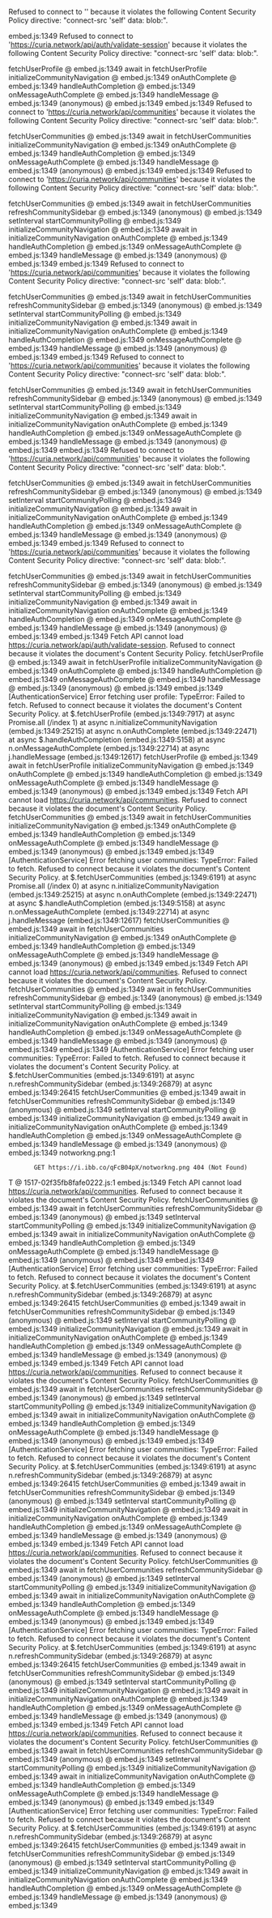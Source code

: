 Refused to connect to '<URL>' because it violates the following Content Security Policy directive: "connect-src 'self' data: blob:".

embed.js:1349 Refused to connect to 'https://curia.network/api/auth/validate-session' because it violates the following Content Security Policy directive: "connect-src 'self' data: blob:".

fetchUserProfile @ embed.js:1349
await in fetchUserProfile
initializeCommunityNavigation @ embed.js:1349
onAuthComplete @ embed.js:1349
handleAuthCompletion @ embed.js:1349
onMessageAuthComplete @ embed.js:1349
handleMessage @ embed.js:1349
(anonymous) @ embed.js:1349
embed.js:1349 Refused to connect to 'https://curia.network/api/communities' because it violates the following Content Security Policy directive: "connect-src 'self' data: blob:".

fetchUserCommunities @ embed.js:1349
await in fetchUserCommunities
initializeCommunityNavigation @ embed.js:1349
onAuthComplete @ embed.js:1349
handleAuthCompletion @ embed.js:1349
onMessageAuthComplete @ embed.js:1349
handleMessage @ embed.js:1349
(anonymous) @ embed.js:1349
embed.js:1349 Refused to connect to 'https://curia.network/api/communities' because it violates the following Content Security Policy directive: "connect-src 'self' data: blob:".

fetchUserCommunities @ embed.js:1349
await in fetchUserCommunities
refreshCommunitySidebar @ embed.js:1349
(anonymous) @ embed.js:1349
setInterval
startCommunityPolling @ embed.js:1349
initializeCommunityNavigation @ embed.js:1349
await in initializeCommunityNavigation
onAuthComplete @ embed.js:1349
handleAuthCompletion @ embed.js:1349
onMessageAuthComplete @ embed.js:1349
handleMessage @ embed.js:1349
(anonymous) @ embed.js:1349
embed.js:1349 Refused to connect to 'https://curia.network/api/communities' because it violates the following Content Security Policy directive: "connect-src 'self' data: blob:".

fetchUserCommunities @ embed.js:1349
await in fetchUserCommunities
refreshCommunitySidebar @ embed.js:1349
(anonymous) @ embed.js:1349
setInterval
startCommunityPolling @ embed.js:1349
initializeCommunityNavigation @ embed.js:1349
await in initializeCommunityNavigation
onAuthComplete @ embed.js:1349
handleAuthCompletion @ embed.js:1349
onMessageAuthComplete @ embed.js:1349
handleMessage @ embed.js:1349
(anonymous) @ embed.js:1349
embed.js:1349 Refused to connect to 'https://curia.network/api/communities' because it violates the following Content Security Policy directive: "connect-src 'self' data: blob:".

fetchUserCommunities @ embed.js:1349
await in fetchUserCommunities
refreshCommunitySidebar @ embed.js:1349
(anonymous) @ embed.js:1349
setInterval
startCommunityPolling @ embed.js:1349
initializeCommunityNavigation @ embed.js:1349
await in initializeCommunityNavigation
onAuthComplete @ embed.js:1349
handleAuthCompletion @ embed.js:1349
onMessageAuthComplete @ embed.js:1349
handleMessage @ embed.js:1349
(anonymous) @ embed.js:1349
embed.js:1349 Refused to connect to 'https://curia.network/api/communities' because it violates the following Content Security Policy directive: "connect-src 'self' data: blob:".

fetchUserCommunities @ embed.js:1349
await in fetchUserCommunities
refreshCommunitySidebar @ embed.js:1349
(anonymous) @ embed.js:1349
setInterval
startCommunityPolling @ embed.js:1349
initializeCommunityNavigation @ embed.js:1349
await in initializeCommunityNavigation
onAuthComplete @ embed.js:1349
handleAuthCompletion @ embed.js:1349
onMessageAuthComplete @ embed.js:1349
handleMessage @ embed.js:1349
(anonymous) @ embed.js:1349
embed.js:1349 Refused to connect to 'https://curia.network/api/communities' because it violates the following Content Security Policy directive: "connect-src 'self' data: blob:".

fetchUserCommunities @ embed.js:1349
await in fetchUserCommunities
refreshCommunitySidebar @ embed.js:1349
(anonymous) @ embed.js:1349
setInterval
startCommunityPolling @ embed.js:1349
initializeCommunityNavigation @ embed.js:1349
await in initializeCommunityNavigation
onAuthComplete @ embed.js:1349
handleAuthCompletion @ embed.js:1349
onMessageAuthComplete @ embed.js:1349
handleMessage @ embed.js:1349
(anonymous) @ embed.js:1349
embed.js:1349 Fetch API cannot load https://curia.network/api/auth/validate-session. Refused to connect because it violates the document's Content Security Policy.
fetchUserProfile @ embed.js:1349
await in fetchUserProfile
initializeCommunityNavigation @ embed.js:1349
onAuthComplete @ embed.js:1349
handleAuthCompletion @ embed.js:1349
onMessageAuthComplete @ embed.js:1349
handleMessage @ embed.js:1349
(anonymous) @ embed.js:1349
embed.js:1349 [AuthenticationService] Error fetching user profile: TypeError: Failed to fetch. Refused to connect because it violates the document's Content Security Policy.
    at $.fetchUserProfile (embed.js:1349:7917)
    at async Promise.all (/index 1)
    at async n.initializeCommunityNavigation (embed.js:1349:25215)
    at async n.onAuthComplete (embed.js:1349:22471)
    at async $.handleAuthCompletion (embed.js:1349:5158)
    at async n.onMessageAuthComplete (embed.js:1349:22714)
    at async j.handleMessage (embed.js:1349:12617)
fetchUserProfile @ embed.js:1349
await in fetchUserProfile
initializeCommunityNavigation @ embed.js:1349
onAuthComplete @ embed.js:1349
handleAuthCompletion @ embed.js:1349
onMessageAuthComplete @ embed.js:1349
handleMessage @ embed.js:1349
(anonymous) @ embed.js:1349
embed.js:1349 Fetch API cannot load https://curia.network/api/communities. Refused to connect because it violates the document's Content Security Policy.
fetchUserCommunities @ embed.js:1349
await in fetchUserCommunities
initializeCommunityNavigation @ embed.js:1349
onAuthComplete @ embed.js:1349
handleAuthCompletion @ embed.js:1349
onMessageAuthComplete @ embed.js:1349
handleMessage @ embed.js:1349
(anonymous) @ embed.js:1349
embed.js:1349 [AuthenticationService] Error fetching user communities: TypeError: Failed to fetch. Refused to connect because it violates the document's Content Security Policy.
    at $.fetchUserCommunities (embed.js:1349:6191)
    at async Promise.all (/index 0)
    at async n.initializeCommunityNavigation (embed.js:1349:25215)
    at async n.onAuthComplete (embed.js:1349:22471)
    at async $.handleAuthCompletion (embed.js:1349:5158)
    at async n.onMessageAuthComplete (embed.js:1349:22714)
    at async j.handleMessage (embed.js:1349:12617)
fetchUserCommunities @ embed.js:1349
await in fetchUserCommunities
initializeCommunityNavigation @ embed.js:1349
onAuthComplete @ embed.js:1349
handleAuthCompletion @ embed.js:1349
onMessageAuthComplete @ embed.js:1349
handleMessage @ embed.js:1349
(anonymous) @ embed.js:1349
embed.js:1349 Fetch API cannot load https://curia.network/api/communities. Refused to connect because it violates the document's Content Security Policy.
fetchUserCommunities @ embed.js:1349
await in fetchUserCommunities
refreshCommunitySidebar @ embed.js:1349
(anonymous) @ embed.js:1349
setInterval
startCommunityPolling @ embed.js:1349
initializeCommunityNavigation @ embed.js:1349
await in initializeCommunityNavigation
onAuthComplete @ embed.js:1349
handleAuthCompletion @ embed.js:1349
onMessageAuthComplete @ embed.js:1349
handleMessage @ embed.js:1349
(anonymous) @ embed.js:1349
embed.js:1349 [AuthenticationService] Error fetching user communities: TypeError: Failed to fetch. Refused to connect because it violates the document's Content Security Policy.
    at $.fetchUserCommunities (embed.js:1349:6191)
    at async n.refreshCommunitySidebar (embed.js:1349:26879)
    at async embed.js:1349:26415
fetchUserCommunities @ embed.js:1349
await in fetchUserCommunities
refreshCommunitySidebar @ embed.js:1349
(anonymous) @ embed.js:1349
setInterval
startCommunityPolling @ embed.js:1349
initializeCommunityNavigation @ embed.js:1349
await in initializeCommunityNavigation
onAuthComplete @ embed.js:1349
handleAuthCompletion @ embed.js:1349
onMessageAuthComplete @ embed.js:1349
handleMessage @ embed.js:1349
(anonymous) @ embed.js:1349
notworkng.png:1 
            
            
           GET https://i.ibb.co/qFcB04pX/notworkng.png 404 (Not Found)

T @ 1517-02f35fb8fafe0222.js:1
embed.js:1349 Fetch API cannot load https://curia.network/api/communities. Refused to connect because it violates the document's Content Security Policy.
fetchUserCommunities @ embed.js:1349
await in fetchUserCommunities
refreshCommunitySidebar @ embed.js:1349
(anonymous) @ embed.js:1349
setInterval
startCommunityPolling @ embed.js:1349
initializeCommunityNavigation @ embed.js:1349
await in initializeCommunityNavigation
onAuthComplete @ embed.js:1349
handleAuthCompletion @ embed.js:1349
onMessageAuthComplete @ embed.js:1349
handleMessage @ embed.js:1349
(anonymous) @ embed.js:1349
embed.js:1349 [AuthenticationService] Error fetching user communities: TypeError: Failed to fetch. Refused to connect because it violates the document's Content Security Policy.
    at $.fetchUserCommunities (embed.js:1349:6191)
    at async n.refreshCommunitySidebar (embed.js:1349:26879)
    at async embed.js:1349:26415
fetchUserCommunities @ embed.js:1349
await in fetchUserCommunities
refreshCommunitySidebar @ embed.js:1349
(anonymous) @ embed.js:1349
setInterval
startCommunityPolling @ embed.js:1349
initializeCommunityNavigation @ embed.js:1349
await in initializeCommunityNavigation
onAuthComplete @ embed.js:1349
handleAuthCompletion @ embed.js:1349
onMessageAuthComplete @ embed.js:1349
handleMessage @ embed.js:1349
(anonymous) @ embed.js:1349
embed.js:1349 Fetch API cannot load https://curia.network/api/communities. Refused to connect because it violates the document's Content Security Policy.
fetchUserCommunities @ embed.js:1349
await in fetchUserCommunities
refreshCommunitySidebar @ embed.js:1349
(anonymous) @ embed.js:1349
setInterval
startCommunityPolling @ embed.js:1349
initializeCommunityNavigation @ embed.js:1349
await in initializeCommunityNavigation
onAuthComplete @ embed.js:1349
handleAuthCompletion @ embed.js:1349
onMessageAuthComplete @ embed.js:1349
handleMessage @ embed.js:1349
(anonymous) @ embed.js:1349
embed.js:1349 [AuthenticationService] Error fetching user communities: TypeError: Failed to fetch. Refused to connect because it violates the document's Content Security Policy.
    at $.fetchUserCommunities (embed.js:1349:6191)
    at async n.refreshCommunitySidebar (embed.js:1349:26879)
    at async embed.js:1349:26415
fetchUserCommunities @ embed.js:1349
await in fetchUserCommunities
refreshCommunitySidebar @ embed.js:1349
(anonymous) @ embed.js:1349
setInterval
startCommunityPolling @ embed.js:1349
initializeCommunityNavigation @ embed.js:1349
await in initializeCommunityNavigation
onAuthComplete @ embed.js:1349
handleAuthCompletion @ embed.js:1349
onMessageAuthComplete @ embed.js:1349
handleMessage @ embed.js:1349
(anonymous) @ embed.js:1349
embed.js:1349 Fetch API cannot load https://curia.network/api/communities. Refused to connect because it violates the document's Content Security Policy.
fetchUserCommunities @ embed.js:1349
await in fetchUserCommunities
refreshCommunitySidebar @ embed.js:1349
(anonymous) @ embed.js:1349
setInterval
startCommunityPolling @ embed.js:1349
initializeCommunityNavigation @ embed.js:1349
await in initializeCommunityNavigation
onAuthComplete @ embed.js:1349
handleAuthCompletion @ embed.js:1349
onMessageAuthComplete @ embed.js:1349
handleMessage @ embed.js:1349
(anonymous) @ embed.js:1349
embed.js:1349 [AuthenticationService] Error fetching user communities: TypeError: Failed to fetch. Refused to connect because it violates the document's Content Security Policy.
    at $.fetchUserCommunities (embed.js:1349:6191)
    at async n.refreshCommunitySidebar (embed.js:1349:26879)
    at async embed.js:1349:26415
fetchUserCommunities @ embed.js:1349
await in fetchUserCommunities
refreshCommunitySidebar @ embed.js:1349
(anonymous) @ embed.js:1349
setInterval
startCommunityPolling @ embed.js:1349
initializeCommunityNavigation @ embed.js:1349
await in initializeCommunityNavigation
onAuthComplete @ embed.js:1349
handleAuthCompletion @ embed.js:1349
onMessageAuthComplete @ embed.js:1349
handleMessage @ embed.js:1349
(anonymous) @ embed.js:1349
embed.js:1349 Fetch API cannot load https://curia.network/api/communities. Refused to connect because it violates the document's Content Security Policy.
fetchUserCommunities @ embed.js:1349
await in fetchUserCommunities
refreshCommunitySidebar @ embed.js:1349
(anonymous) @ embed.js:1349
setInterval
startCommunityPolling @ embed.js:1349
initializeCommunityNavigation @ embed.js:1349
await in initializeCommunityNavigation
onAuthComplete @ embed.js:1349
handleAuthCompletion @ embed.js:1349
onMessageAuthComplete @ embed.js:1349
handleMessage @ embed.js:1349
(anonymous) @ embed.js:1349
embed.js:1349 [AuthenticationService] Error fetching user communities: TypeError: Failed to fetch. Refused to connect because it violates the document's Content Security Policy.
    at $.fetchUserCommunities (embed.js:1349:6191)
    at async n.refreshCommunitySidebar (embed.js:1349:26879)
    at async embed.js:1349:26415
fetchUserCommunities @ embed.js:1349
await in fetchUserCommunities
refreshCommunitySidebar @ embed.js:1349
(anonymous) @ embed.js:1349
setInterval
startCommunityPolling @ embed.js:1349
initializeCommunityNavigation @ embed.js:1349
await in initializeCommunityNavigation
onAuthComplete @ embed.js:1349
handleAuthCompletion @ embed.js:1349
onMessageAuthComplete @ embed.js:1349
handleMessage @ embed.js:1349
(anonymous) @ embed.js:1349
